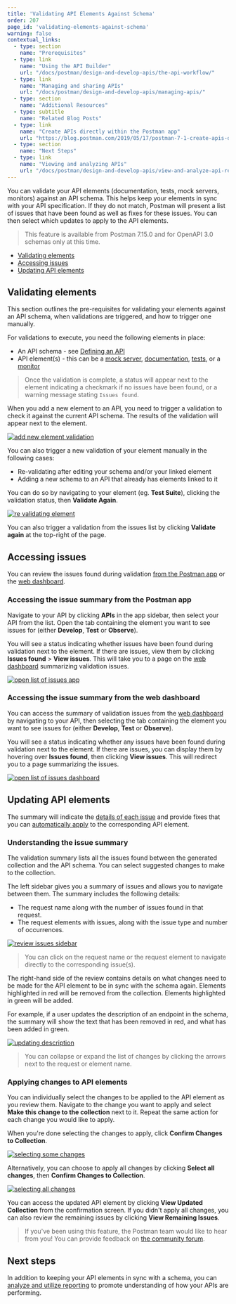 ```yaml
---
title: 'Validating API Elements Against Schema'
order: 207
page_id: 'validating-elements-against-schema'
warning: false
contextual_links:
  - type: section
    name: "Prerequisites"
  - type: link
    name: "Using the API Builder"
    url: "/docs/postman/design-and-develop-apis/the-api-workflow/"
  - type: link
    name: "Managing and sharing APIs"
    url: "/docs/postman/design-and-develop-apis/managing-apis/"
  - type: section
    name: "Additional Resources"
  - type: subtitle
    name: "Related Blog Posts"
  - type: link
    name: "Create APIs directly within the Postman app"
    url: "https://blog.postman.com/2019/05/17/postman-7-1-create-apis-directly-within-the-postman-app/"
  - type: section
    name: "Next Steps"
  - type: link
    name: "Viewing and analyzing APIs"
    url: "/docs/postman/design-and-develop-apis/view-and-analyze-api-reports/"
---
```


You can validate your API elements (documentation, tests, mock servers, monitors) against an API schema. This helps keep your elements in sync with your API specification. If they do not match, Postman will present a list of issues that have been found as well as fixes for these issues. You can then select which updates to apply to the API elements.

> This feature is available from Postman 7.15.0 and for OpenAPI 3.0 schemas only at this time.

* [Validating elements](#validating-elements)
* [Accessing issues](#accessing-issues)
* [Updating API elements](#updating-api-elements)

## Validating elements

This section outlines the pre-requisites for validating your elements against an API schema, when validations are triggered, and how to trigger one manually.

For validations to execute, you need the following elements in place:

* An API schema - see [Defining an API](/docs/postman/design-and-develop-apis/the-api-workflow/#defining-an-api)
* API element(s) - this can be a [mock server](https://learning.postman.com/docs/postman/design-and-develop-apis/the-api-workflow/#adding-a-mock-server), [documentation](https://learning.postman.com/docs/postman/design-and-develop-apis/the-api-workflow/#adding-documentation), [tests](https://learning.postman.com/docs/postman/design-and-develop-apis/the-api-workflow/#adding-documentation), or a [monitor](https://learning.postman.com/docs/postman/design-and-develop-apis/the-api-workflow/#adding-documentation)

> Once the validation is complete, a status will appear next to the element indicating a checkmark if no issues have been found, or a warning message stating `Issues found`.

When you add a new element to an API, you need to trigger a validation to check it against the current API schema. The results of the validation will appear next to the element.

[![add new element validation](https://assets.postman.com/postman-docs/apidev15-validate-element.gif)](https://assets.postman.com/postman-docs/apidev15-validate-element.gif)

You can also trigger a new validation of your element manually in the following cases:

* Re-validating after editing your schema and/or your linked element
* Adding a new schema to an API that already has elements linked to it

You can do so by navigating to your element (eg. **Test Suite**), clicking the validation status, then **Validate Again**.

[![re validating element](https://assets.postman.com/postman-docs/apidev15-revalidate-element.gif)](https://assets.postman.com/postman-docs/apidev15-revalidate-element.gif)

You can also trigger a validation from the issues list by clicking **Validate again** at the top-right of the page.

## Accessing issues

You can review the issues found during validation [from the Postman app](#accessing-the-issue-summary-from-the-postman-app) or the [web dashboard](#accessing-the-issue-summary-from-the-web-dashboard).

### Accessing the issue summary from the Postman app

Navigate to your API by clicking **APIs** in the app sidebar, then select your API from the list. Open the tab containing the element you want to see issues for (either **Develop**, **Test** or **Observe**).

You will see a status indicating whether issues have been found during validation next to the element. If there are issues, view them by clicking **Issues found** > **View issues**. This will take you to a page on the [web dashboard](https://app.getpostman.com/dashboard) summarizing validation issues.

[![open list of issues app](https://assets.postman.com/postman-docs/apidev15-open-from-app.gif)](https://assets.postman.com/postman-docs/apidev15-open-from-app.gif)

### Accessing the issue summary from the web dashboard

You can access the summary of validation issues from the [web dashboard](https://app.getpostman.com/dashboard) by navigating to your API, then selecting the tab containing the element you want to see issues for (either **Develop**, **Test** or **Observe**).

You will see a status indicating whether any issues have been found during validation next to the element. If there are issues, you can display them by hovering over **Issues found**, then clicking **View issues**. This will redirect you to a page summarizing the issues.

[![open list of issues dashboard](https://assets.postman.com/postman-docs/apidev15-open-from-dashboard.gif)](https://assets.postman.com/postman-docs/apidev15-open-from-dashboard.gif)

## Updating API elements

The summary will indicate the [details of each issue](#understanding-the-issue-summary) and provide fixes that you can [automatically apply](#applying-changes-to-api-elements) to the corresponding API element.

### Understanding the issue summary

The validation summary lists all the issues found between the generated collection and the API schema. You can select suggested changes to make to the collection.

The left sidebar gives you a summary of issues and allows you to navigate between them. The summary includes the following details:

* The request name along with the number of issues found in that request.
* The request elements with issues, along with the issue type and number of occurrences.

[![review issues sidebar](https://assets.postman.com/postman-docs/apidev15-sidebar.gif)](https://assets.postman.com/postman-docs/apidev15-sidebar.gif)

> You can click on the request name or the request element to navigate directly to the corresponding issue(s).

The right-hand side of the review contains details on what changes need to be made for the API element to be in sync with the schema again. Elements highlighted in red will be removed from the collection. Elements highlighted in green will be added.

For example, if a user updates the description of an endpoint in the schema, the summary will show the text that has been removed in red, and what has been added in green.

[![updating description](https://assets.postman.com/postman-docs/apidev15-update-description.jpg)](https://assets.postman.com/postman-docs/apidev15-update-description.jpg)

> You can collapse or expand the list of changes by clicking the arrows next to the request or element name.

### Applying changes to API elements

You can individually select the changes to be applied to the API element as you review them. Navigate to the change you want to apply and select **Make this change to the collection** next to it. Repeat the same action for each change you would like to apply.

When you're done selecting the changes to apply, click **Confirm Changes to Collection**.

[![selecting some changes](https://assets.postman.com/postman-docs/apidev15-select-some-changes.gif)](https://assets.postman.com/postman-docs/apidev15-select-some-changes.gif)

Alternatively, you can choose to apply all changes by clicking **Select all changes**, then **Confirm Changes to Collection**.

[![selecting all changes](https://assets.postman.com/postman-docs/apidev15-select-all-changes.gif)](https://assets.postman.com/postman-docs/apidev15-select-all-changes.gif)

You can access the updated API element by clicking **View Updated Collection** from the confirmation screen. If you didn't apply all changes, you can also review the remaining issues by clicking **View Remaining Issues**.

> If you've been using this feature, the Postman team would like to hear from you! You can provide feedback on [the community forum](https://community.postman.com/t/user-feedback-updating-api-elements/13308).

## Next steps

In addition to keeping your API elements in sync with a schema, you can [analyze and utilize reporting](/docs/postman/design-and-develop-apis/view-and-analyze-api-reports/) to promote understanding of how your APIs are performing.
